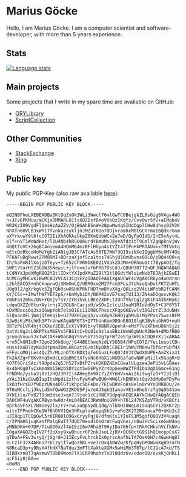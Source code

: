# Marius Göcke

Hello, I am Marius Göcke. I am a computer scientist and software-developer, with more than 5 years experience.

## Stats

[![Language stats](https://github-readme-stats.vercel.app/api/top-langs/?username=anionDev&exclude_repo=GRYLibraryReference,ScriptCollectionReference,anionDev,anionDev.github.io,PietInterpreterReference)](https://github.com/anuraghazra/github-readme-stats)

## Main projects

Some projects that I write in my spare time are available on GitHub:

- [GRYLibrary](https://github.com/anionDev/GRYLibrary)
- [ScriptCollection](https://github.com/anionDev/ScriptCollection)

## Other Communities

- [StackExchange](https://stackexchange.com/users/4840330/anion?tab=accounts)
- [Xing](https://www.xing.com/profile/Marius_Goecke)

## Public key

My public PGP-Key (also raw available [here](https://raw.githubusercontent.com/anionDev/anionDev/main/PublicKeys/PGP-Key.txt)):

```text
-----BEGIN PGP PUBLIC KEY BLOCK-----

mQINBFheLXEBEADBa3KtDqZxOk3WLi3Wwcl76mlGwTC0BejgkZL6sGig6VAgv4WO
n+JCv6PKMuu/mCKjxDMMARLO1lsXDZDsfDXoVVbOzIKqYz/Cvv8wr5fV+aEMqk4V
WR2KzIO9VgdFlQesHzAaZZV/OjBGAhBSnW+28pwMw4qSIUdOgp7CHw8dhsy02V2K
NhXfn6OVLBJxWh1TfvnkazzykljnJMZuTHUo7dDjvramhxM0tGCYrmaI6QdkrGnm
aXYrkuwY9l8fcCOT2IiXhAOKAzUkpZ0KmQdbWCx2e7wD/QyFpOIdG/InE5vAyt4L
elf+nVT1WeWdHxt/l1U4Nb4kRS0U6urdYBmUMsJ8yeAfdzitT9CmlYZgNpknVjWv
4GQtfoVC+26g8C4oiemA4HOmM64mzBFlHUyn4sIYZt47IPnHkPROAUmxxfMTVmtg
wEtcQoRkcoHoMzYgkZiANigJB3CfATcAs56TE7WNf9QI9siNXeIIggbM6c0MY4Oq
PFKAFuDqRwwtZPM8RMI+B0rzaXjnfSca1tos74GhjU10mUbvns08L0/pBQ44QO+q
Ih/haFmRIlXojzOTeyv+Tz65zChVRNbKE02iVUakzDJMm+ORhouGtt7BypAOZ/fq
GWP17tarHSZ3G1W35NewiL+jlFoveJvfbP0hTDsCdJ/Q8UH30TTZnQFJNQARAQAB
tCdNYXJpdXMgR8O2Y2tlIDxtYXJpdXMuZ29lY2tlQGdtYWlsLmNvbT6JAjkEEwEI
ACMCGyMHCwkIBwMCAQYVCAIJCgsEFgIDAQIeAQIXgAUCWF4uVgAKCRByo4w0dr4n
L2blEACQS+nhCknprwQjSMmOmLQ/UEMOxm2M27Fcm3FLsJtUhsoQnDutFKTZuHTL
U0g9l2/gXrkgVe5ZgFQb9sw0SHKPRkFHDTnmBYvXXg/QKLzq2V4iiWPbbR2fCANK
kY/CSc++IMwfhWFYEF2pS/+bnMybiDh/N6M42xVE7sagTUI13/ZNkaDOgoxvKQk3
Y8mFaI2mNu/QV+YOsjvTsY/ZrR35vLLBEeZXDFLt2UnfVkrCgiZgK1F443hXWyE2
LdqoQXZZd0tu+AylrnjX10OLBnCacjsH/wSOcIzlciUJoaM1RIoVdOyT+C3P8Y5T
+DxMDocc6qJxzQGwpYok7elxQ1Ec1iOR8CPhsscXFqpGKEvwlv3DGJcrZl3duNHx
6lQoonXELjWmjQfeKqib+U27UXHIpgqh/vuXdy9ZGHOjqhMublMgPPas7Swzs8FM
GJw0sKjP8chKh3P7rVnwKAgABF6T3+Z7ThUnKom9DOnE8OI0lqKJByhuGhHO+nuN
3BTzP6LVR4hjtCKXuY2EBLEcX7V99lb+yTABNRVQpehA+eMdY7vUXFbmU86h5j2z
OatVc9gJcL6KPTksM6EVs5FBSIcC+OUO1c9zlaaEBxiWvW6gWUcR3NeN+dMbfRB0
gcungVxuuYJxTwKIXK+WOaG8qYSSv5VYJ5OgTpFWf2oSTp3WFLkCDQRYXi1xARAA
xrn5CkGNIoB+72po2G6kQbg/jG44BEChwqNzdLY5G5B4/HPqCO7Z/Yec1usplCBn
eHssiXoD7dyKoOUtpma3UmL6KGatzG/mJNyOkhCCUEIr1hWuYM8ew7Df6rrSbfHX
eFFyLqM0jLec4QcZY/MLznOTXrBDX1qfeUbuzLFoQOJ4VJtCWdXAUPE+AmZXiz41
Tk2AXZg+F6KvXnq5mdcLxQq0hEtXfyVNc8HbX1sNUDGafa0vNWFyRiilx5GagR+B
XO7F6GriSAz/t9Upda2q5Jh52TxBtPZrsH2KDZNEnCGwalULgzeaJePU5vLGBAez
Bx4bHOg0TvCxKm48Ui5Hzb5DY2ot5wSEPyYZr4OpGewWWZfPdIba3qD16mc+61ng
FFNDMo/ysha3j8z1zHQJ3R7Ij4AHegBe9XC7iZXYbHVxoAz2kitwgfzO+YI3IjO1
yYAi31hzGUwBIapItsWpdi2zthvFyeMaPwBU0+WWGl/kENRWctGqv3dMpOoPDyPw
1kO3fHrXB7f90pzUNs4OlGfikhpcSbFeDn/7ECwDRVFoBs8eln0r9YnDMRBOU/2e
0T0uMCclLjJkyLd5mfQwWO2ZKDE5Fjw/eAJ5gkQIanavVE1x6he5rzTg0gOG41om
0YkEilu/PxB2TOsm3dseJxqn7J9joc1cCiRNCYQdpqkAEQEAAYkCHwQYAQgACQIb
DAUCWF4uVgAKCRByo4w0dr4nL046EAC3RWmMniG9V+h7D1247KSZpVTRd/vKBCfi
BprkoVFsXL7Bmsey2lx/r7+rwLxuQp5ydLQdq/olbXHi0WqLm1SVqScYi2QXKr2p
witxTFPnekCKe1WfBhDVV1Qe3HRcpluwKoyq5kGy+eRd2K2T2BGoocaPB+dKb2cZ
uJI8qp1TCQpOwl5r6IR88lQ9GxCryyPqj8/dfmKts1YInFS1M5qofOOOV3V4uaqK
c/2PNmHSjuqKasfPalgEwTf7dQD70exdiOs0rWcFwqV6ei/U8w2YcScLxeGwW4oq
yMNbDKn+07DP/TiuDO0xzl4uIEzI6w7RhaBT9HyIDu706fp+tRkXCHkvhVcfkNVu
EOgaXAGQZtqIV2Ff2pXxy9xwBhucr6P2nkJsoL2jBV+QC60ctG9S1hQEmcppCsX7
qTDuA+FSv3wryQ/jSgrd+J1IEcyFvLhrckIx0yrscAafhLTA7OsK6H7c4GwwHq87
eLCziF37X4ARnU2r6CzyjflwQozhKL+ve7cOxqA0WZw/KfpqHyGMOWumXqB9zaTN
N8RcaD3p+y9RsX4fhHXfNaTduz3mFTtXaXteXGMx5wHiMb3T0Tp/lCJGcA7kU/TS
BIBQkzn8T7qAsmwVTObD9Wom7lX1CRR9hahz7sDlQQdz6v/cdorO8/ovkKj0HhLI
qcFSiy0jBA==
=BuM8
-----END PGP PUBLIC KEY BLOCK-----
```
